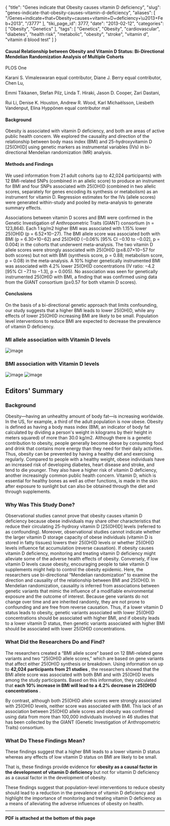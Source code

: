 {
    "title": "Genes indicate that Obesity causes vitamin D deficiency",
    "slug": "genes-indicate-that-obesity-causes-vitamin-d-deficiency",
    "aliases": [
        "/Genes+indicate+that+Obesity+causes+vitamin+D+deficiency+\u2013+Feb+2013",
        "/3777"
    ],
    "tiki_page_id": 3777,
    "date": "2013-02-12",
    "categories": [
        "Obesity",
        "Genetics"
    ],
    "tags": [
        "Genetics",
        "Obesity",
        "cardiovascular",
        "diabetes",
        "health risk",
        "metabolic",
        "obesity",
        "stroke",
        "vitamin d",
        "vitamin d blood test"
    ]
}


#### Causal Relationship between Obesity and Vitamin D Status: Bi-Directional Mendelian Randomization Analysis of Multiple Cohorts

PLOS One

Karani S. Vimaleswaran equal contributor,     Diane J. Berry equal contributor,     Chen Lu,

Emmi Tikkanen,     Stefan Pilz,     Linda T. Hiraki,     Jason D. Cooper,     Zari Dastani,

Rui Li,     Denise K. Houston,     Andrew R. Wood,     Karl Michaëlsson,     Liesbeth Vandenput,     Elina Hyppönen equal contributor mail

#### Background

Obesity is associated with vitamin D deficiency, and both are areas of active public health concern. We explored the causality and direction of the relationship between body mass index (BMI) and 25-hydroxyvitamin D <span>[25(OH)D]</span> using genetic markers as instrumental variables (IVs) in bi-directional Mendelian randomization (MR) analysis.

#### Methods and Findings

We used information from 21 adult cohorts (up to 42,024 participants) with 12 BMI-related SNPs (combined in an allelic score) to produce an instrument for BMI and four SNPs associated with 25(OH)D (combined in two allelic scores, separately for genes encoding its synthesis or metabolism) as an instrument for vitamin D. Regression estimates for the IVs (allele scores) were generated within-study and pooled by meta-analysis to generate summary effects.

Associations between vitamin D scores and BMI were confirmed in the Genetic Investigation of Anthropometric Traits (GIANT) consortium (n = 123,864). Each 1 kg/m2 higher BMI was associated with 1.15% lower 25(OH)D (p = 6.52×10−27). The BMI allele score was associated both with BMI (p = 6.30×10−62) and 25(OH)D (−0.06% <span>[95% CI −0.10 to −0.02]</span>, p = 0.004) in the cohorts that underwent meta-analysis. The two vitamin D allele scores were strongly associated with 25(OH)D (p≤8.07×10−57 for both scores) but not with BMI (synthesis score, p = 0.88; metabolism score, p = 0.08) in the meta-analysis. A 10% higher genetically instrumented BMI was associated with 4.2% lower 25(OH)D concentrations (IV ratio: −4.2 <span>[95% CI −7.1 to −1.3]</span>, p = 0.005). No association was seen for genetically instrumented 25(OH)D with BMI, a finding that was confirmed using data from the GIANT consortium (p≥0.57 for both vitamin D scores).

#### Conclusions

On the basis of a bi-directional genetic approach that limits confounding, our study suggests that a higher BMI leads to lower 25(OH)D, while any effects of lower 25(OH)D increasing BMI are likely to be small. Population level interventions to reduce BMI are expected to decrease the prevalence of vitamin D deficiency.

### MI allele association with Vitamin D levels

<img src="https://d1bk1kqxc0sym.cloudfront.net/attachments/jpeg/bmi-alle.jpg" alt="image">

### BMI association with Vitamin D levels

<img src="https://d1bk1kqxc0sym.cloudfront.net/attachments/jpeg/bmi-a.jpg" alt="image">
<img src="https://d1bk1kqxc0sym.cloudfront.net/attachments/jpeg/bmi-b.jpg" alt="image">

## Editors' Summary

### Background

Obesity—having an unhealthy amount of body fat—is increasing worldwide. In the US, for example, a third of the adult population is now obese. Obesity is defined as having a body mass index (BMI, an indicator of body fat calculated by dividing a person's weight in kilograms by their height in meters squared) of more than 30.0 kg/m2. Although there is a genetic contribution to obesity, people generally become obese by consuming food and drink that contains more energy than they need for their daily activities. Thus, obesity can be prevented by having a healthy diet and exercising regularly. Compared to people with a healthy weight, obese individuals have an increased risk of developing diabetes, heart disease and stroke, and tend to die younger. They also have a higher risk of vitamin D deficiency, another increasingly common public health concern. Vitamin D, which is essential for healthy bones as well as other functions, is made in the skin after exposure to sunlight but can also be obtained through the diet and through supplements.

### Why Was This Study Done?

Observational studies cannot prove that obesity causes vitamin D deficiency because obese individuals may share other characteristics that reduce their circulating 25-hydroxy vitamin D <span>[25(OH)D]</span> levels (referred to as confounding). Moreover, observational studies cannot indicate whether the larger vitamin D storage capacity of obese individuals (vitamin D is stored in fatty tissues) lowers their 25(OH)D levels or whether 25(OH)D levels influence fat accumulation (reverse causation). If obesity causes vitamin D deficiency, monitoring and treating vitamin D deficiency might alleviate some of the adverse health effects of obesity. Conversely, if low vitamin D levels cause obesity, encouraging people to take vitamin D supplements might help to control the obesity epidemic. Here, the researchers use bi-directional “Mendelian randomization” to examine the direction and causality of the relationship between BMI and 25(OH)D. In Mendelian randomization, causality is inferred from associations between genetic variants that mimic the influence of a modifiable environmental exposure and the outcome of interest. Because gene variants do not change over time and are inherited randomly, they are not prone to confounding and are free from reverse causation. Thus, if a lower vitamin D status leads to obesity, genetic variants associated with lower 25(OH)D concentrations should be associated with higher BMI, and if obesity leads to a lower vitamin D status, then genetic variants associated with higher BMI should be associated with lower 25(OH)D concentrations.

### What Did the Researchers Do and Find?

The researchers created a “BMI allele score” based on 12 BMI-related gene variants and two “25(OH)D allele scores,” which are based on gene variants that affect either 25(OH)D synthesis or breakdown. Using information on up to  **42,024 participants from 21 studies** , the researchers showed that the BMI allele score was associated with both BMI and with 25(OH)D levels among the study participants. Based on this information, they calculated that  **each 10% increase in BMI will lead to a 4.2% decrease in 25(OH)D concentrations** . 

By contrast, although both 25(OH)D allele scores were strongly associated with 25(OH)D levels, neither score was associated with BMI. This lack of an association between 25(OH)D allele scores and obesity was confirmed using data from more than 100,000 individuals involved in 46 studies that has been collected by the GIANT (Genetic Investigation of Anthropometric Traits) consortium.

### What Do These Findings Mean?

These findings suggest that a higher BMI leads to a lower vitamin D status whereas any effects of low vitamin D status on BMI are likely to be small. 

That is, these findings provide evidence for  **obesity as a causal factor in the development of vitamin D deficiency**  but not for vitamin D deficiency as a causal factor in the development of obesity. 

These findings suggest that population-level interventions to reduce obesity should lead to a reduction in the prevalence of vitamin D deficiency and highlight the importance of monitoring and treating vitamin D deficiency as a means of alleviating the adverse influences of obesity on health.

---

 **PDF is attached at the bottom of this page**